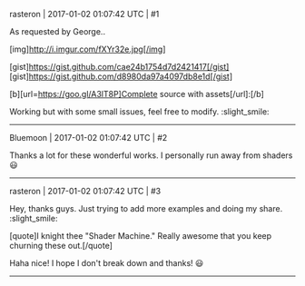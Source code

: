rasteron | 2017-01-02 01:07:42 UTC | #1

As requested by George..

[img]http://i.imgur.com/fXYr32e.jpg[/img]

[gist]https://gist.github.com/cae24b1754d7d2421417[/gist]
[gist]https://gist.github.com/d8980da97a4097db8e1d[/gist]

[b][url=https://goo.gl/A3lT8P]Complete source with assets[/url]:[/b]

Working but with some small issues, feel free to modify. :slight_smile:

-------------------------

Bluemoon | 2017-01-02 01:07:42 UTC | #2

Thanks a lot for these wonderful works. I personally run away from shaders :smiley:

-------------------------

rasteron | 2017-01-02 01:07:42 UTC | #3

Hey, thanks guys. Just trying to add more examples and doing my share.  :slight_smile: 

[quote]I knight thee "Shader Machine." Really awesome that you keep churning these out.[/quote]

Haha nice! I hope I don't break down and thanks! :smiley:

-------------------------

